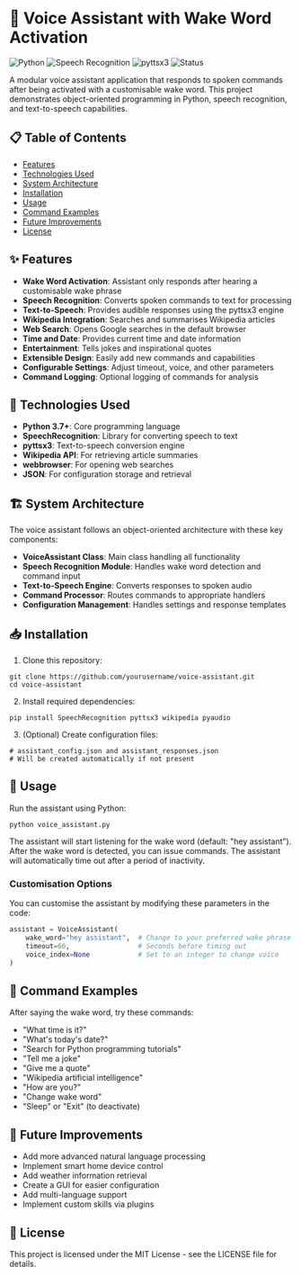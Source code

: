 # 🎤 Voice Assistant with Wake Word Activation

![Python](https://img.shields.io/badge/Python-3.7%2B-blue)
![Speech Recognition](https://img.shields.io/badge/SpeechRecognition-Latest-green)
![pyttsx3](https://img.shields.io/badge/pyttsx3-Latest-orange)
![Status](https://img.shields.io/badge/Status-Active-brightgreen)

A modular voice assistant application that responds to spoken commands after being activated with a customisable wake word. This project demonstrates object-oriented programming in Python, speech recognition, and text-to-speech capabilities.

## 📋 Table of Contents
- [Features](#-features)
- [Technologies Used](#-technologies-used)
- [System Architecture](#%EF%B8%8F-system-architecture)
- [Installation](#-installation)
- [Usage](#-usage)
- [Command Examples](#-command-examples)
- [Future Improvements](#-future-improvements)
- [License](#-license)

## ✨ Features

- **Wake Word Activation**: Assistant only responds after hearing a customisable wake phrase
- **Speech Recognition**: Converts spoken commands to text for processing
- **Text-to-Speech**: Provides audible responses using the pyttsx3 engine
- **Wikipedia Integration**: Searches and summarises Wikipedia articles
- **Web Search**: Opens Google searches in the default browser
- **Time and Date**: Provides current time and date information
- **Entertainment**: Tells jokes and inspirational quotes
- **Extensible Design**: Easily add new commands and capabilities
- **Configurable Settings**: Adjust timeout, voice, and other parameters
- **Command Logging**: Optional logging of commands for analysis

## 🔧 Technologies Used

- **Python 3.7+**: Core programming language
- **SpeechRecognition**: Library for converting speech to text
- **pyttsx3**: Text-to-speech conversion engine
- **Wikipedia API**: For retrieving article summaries
- **webbrowser**: For opening web searches
- **JSON**: For configuration storage and retrieval

## 🏗️ System Architecture

The voice assistant follows an object-oriented architecture with these key components:

- **VoiceAssistant Class**: Main class handling all functionality
- **Speech Recognition Module**: Handles wake word detection and command input
- **Text-to-Speech Engine**: Converts responses to spoken audio
- **Command Processor**: Routes commands to appropriate handlers
- **Configuration Management**: Handles settings and response templates

## 📥 Installation

1. Clone this repository:
```
git clone https://github.com/yourusername/voice-assistant.git
cd voice-assistant
```

2. Install required dependencies:
```
pip install SpeechRecognition pyttsx3 wikipedia pyaudio
```

3. (Optional) Create configuration files:
```
# assistant_config.json and assistant_responses.json
# Will be created automatically if not present
```

## 🚀 Usage

Run the assistant using Python:
```
python voice_assistant.py
```

The assistant will start listening for the wake word (default: "hey assistant"). After the wake word is detected, you can issue commands. The assistant will automatically time out after a period of inactivity.

### Customisation Options

You can customise the assistant by modifying these parameters in the code:

```python
assistant = VoiceAssistant(
    wake_word="hey assistant",  # Change to your preferred wake phrase
    timeout=60,                 # Seconds before timing out
    voice_index=None            # Set to an integer to change voice
)
```

## 💬 Command Examples

After saying the wake word, try these commands:

- "What time is it?"
- "What's today's date?"
- "Search for Python programming tutorials"
- "Tell me a joke"
- "Give me a quote"
- "Wikipedia artificial intelligence"
- "How are you?"
- "Change wake word"
- "Sleep" or "Exit" (to deactivate)

## 🔮 Future Improvements

- Add more advanced natural language processing
- Implement smart home device control
- Add weather information retrieval
- Create a GUI for easier configuration
- Add multi-language support
- Implement custom skills via plugins

## 📝 License

This project is licensed under the MIT License - see the LICENSE file for details.
